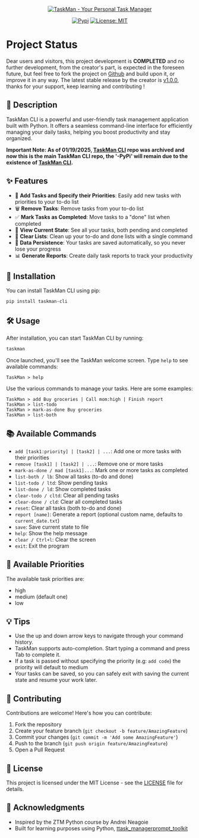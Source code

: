 <div align="center">

[![TaskMan - Your Personal Task Manager](https://img.shields.io/badge/TaskMan-Your%20Personal%20Task%20Manager-blue?style=for-the-badge&logo=python&logoColor=white)](https://github.com/tahadnan/TaskMan-CLI-PyPi)

[![Pypi](https://badge.fury.io/py/taskman-cli.svg)](https://badge.fury.io/py/taskman-cli)
[![License: MIT](https://img.shields.io/badge/License-MIT-yellow.svg)](https://opensource.org/licenses/MIT)

</div>

# Project Status

Dear users and visitors, this project development is **COMPLETED** and no further development, from the creator's part, is expected in the foreseen future, but feel free to fork the project on [Github](https://github.com/tahadnan/TaskMan-CLI-PyPi) and build upon it, or improve it in any way. The latest stable release by the creator is [v1.0.0](https://pypi.org/project/taskman-cli/), thanks for your support, keep learning and contributing !  

## 📝 Description

TaskMan CLI is a powerful and user-friendly task management application built with Python. It offers a seamless command-line interface for efficiently managing your daily tasks, helping you boost productivity and stay organized.  

**Important Note: As of 01/19/2025, [TaskMan CLI](https://github.com/tahadnan/TaskMan-CLI.git) repo was archived and now this is the main TaskMan CLI repo, the '-PyPi' will remain due to the existence of [TaskMan CLI](https://github.com/tahadnan/TaskMan-CLI.git).**

## ✨ Features

- 📌 **Add Tasks and Specify their Priorities**: Easily add new tasks with priorities to your to-do list
- 🗑️ **Remove Tasks**: Remove tasks from your to-do list
- ✅ **Mark Tasks as Completed**: Move tasks to a "done" list when completed
- 👀 **View Current State**: See all your tasks, both pending and completed
- 🧹 **Clear Lists**: Clean up your to-do and done lists with a single command
- 💾 **Data Persistence**: Your tasks are saved automatically, so you never lose your progress
- 📊 **Generate Reports**: Create daily task reports to track your productivity

## 🚀 Installation

You can install TaskMan CLI using pip:

```bash
pip install taskman-cli
```

## 🛠️ Usage

After installation, you can start TaskMan CLI by running:

```bash
taskman
```

Once launched, you'll see the TaskMan welcome screen. Type `help` to see available commands:

```
TaskMan > help
```

Use the various commands to manage your tasks. Here are some examples:

```
TaskMan > add Buy groceries | Call mom:high | Finish report
TaskMan > list-todo
TaskMan > mark-as-done Buy groceries
TaskMan > list-both
```

## 📚 Available Commands

- `add [task1:priority] | [task2] | ...`: Add one or more tasks with their priorities
- `remove [task1] | [task2] | ...`: Remove one or more tasks
- `mark-as-done / mad [task1]...`: Mark one or more tasks as completed
- `list-both / lb`: Show all tasks (to-do and done)
- `list-todo / ltd`: Show pending tasks
- `list-done / ld`: Show completed tasks
- `clear-todo / cltd`: Clear all pending tasks
- `clear-done / cld`: Clear all completed tasks
- `reset`: Clear all tasks (both to-do and done)
- `report [name]`: Generate a report (optional custom name, defaults to ```current_date.txt```)
- `save`: Save current state to file
- `help`: Show the help message
- `clear / Ctrl+l`: Clear the screen
- `exit`: Exit the program

## 📶 Available Priorities
The available task priorities are:
+ high
+ medium (default one)
+ low

## 💡 Tips

- Use the up and down arrow keys to navigate through your command history.
- TaskMan supports auto-completion. Start typing a command and press Tab to complete it.
- If a task is passed without specifying the priority (e.g: ```add code```) the priority will default to medium 
- Your tasks can be saved, so you can safely exit with saving the current state and resume your work later.

## 🤝 Contributing

Contributions are welcome! Here's how you can contribute:

1. Fork the repository
2. Create your feature branch (`git checkout -b feature/AmazingFeature`)
3. Commit your changes (`git commit -m 'Add some AmazingFeature'`)
4. Push to the branch (`git push origin feature/AmazingFeature`)
5. Open a Pull Request

## 📄 License

This project is licensed under the MIT License - see the [LICENSE](LICENSE) file for details.

## 🙏 Acknowledgments

- Inspired by the ZTM Python course by Andrei Neagoie
- Built for learning purposes using Python, [ttask_manager](https://github.com/tahadnan/ttask-manager)[prompt_toolkit](https://github.com/prompt-toolkit/python-prompt-toolkit)
